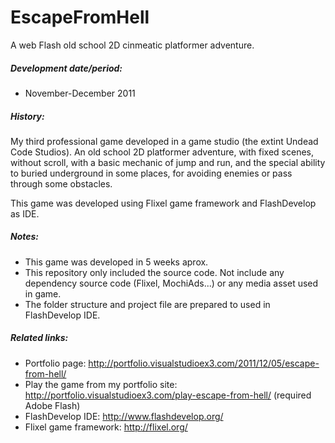 # EscapeFromHell
A web Flash old school 2D cinmeatic platformer adventure.

##### Development date/period: 
* November-December 2011

##### History:
My third professional game developed in a game studio (the extint Undead Code Studios). An old school 2D platformer adventure, with fixed scenes, without scroll, with a basic mechanic of jump and run, and the special ability to buried underground in some places, for avoiding enemies or pass through some obstacles.

This game was developed using Flixel game framework and FlashDevelop as IDE.

##### Notes:
* This game was developed in 5 weeks aprox.
* This repository only included the source code. Not include any dependency source code (Flixel, MochiAds...) or any media asset used in game.
* The folder structure and project file are prepared to used in FlashDevelop IDE.

##### Related links:
* Portfolio page: http://portfolio.visualstudioex3.com/2011/12/05/escape-from-hell/
* Play the game from my portfolio site: http://portfolio.visualstudioex3.com/play-escape-from-hell/ (required Adobe Flash)
* FlashDevelop IDE: http://www.flashdevelop.org/
* Flixel game framework: http://flixel.org/